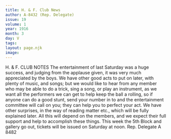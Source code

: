 ```yaml
---
title: H. & F. Club News
author: A-8432 (Rep. Delegate)
issue: 19
volume: 1
year: 1916
month: 3
day: V
tags:
layout: page.njk
image:
---
```

H. & F. CLUB NOTES    The entertainment of last Saturday was a huge success, and judging from the applause given, it was very much appreciated by the boys.       We have other good acts to put on later, with plenty of music, and songs; but we would like to hear from any member who may be able to do a trick, sing a song, or play an instrument, as we want all the performers we can get to help keep the ball a rolling, so if anyone can do a good stunt, send your number in to and the entertainment committee will call on you; they can help you to perfect your act.       We have other surprises, in the way of reading matter etc., which will be fully explained later. All this will depend on the members, and we expect their full support and help to accomplish these things.       This week the 5th Block and gallery go out, tickets will be issued on Saturday at noon.       Rep. Delegate A 8482 


